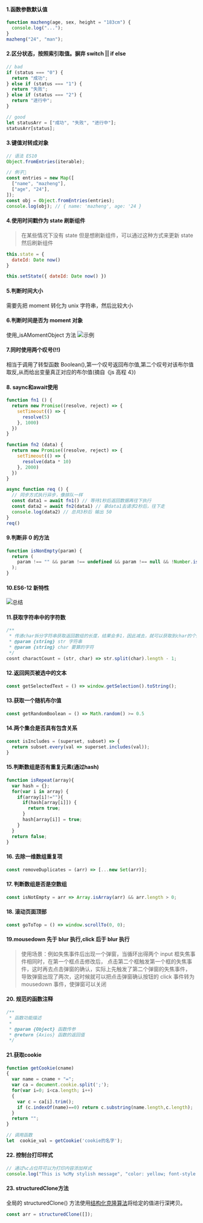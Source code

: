 #### 1.函数参数默认值

```js
function mazheng(age, sex, height = "183cm") {
  console.log("...");
}
mazheng("24", "man");
```

#### 2.区分状态，按照索引取值。摒弃 switch || if else

```js
// bad
if (status === "0") {
  return "成功";
} else if (status === "1") {
  return "失败";
} else if (status === "2") {
  return "进行中";
}

// good
let statusArr = ["成功", "失败", "进行中"];
statusArr[status];
```

#### 3.键值对转成对象

```js
// 语法 ES10
Object.fromEntries(iterable);

// 例子🌰
const entries = new Map([
  ["name", "mazheng"],
  ["age", "24"],
]);
const obj = Object.fromEntries(entries);
console.log(obj); // { name: 'mazheng', age: '24 }
```

#### 4.使用时间戳作为 state 刷新组件

> 在某些情况下没有 state 但是想刷新组件，可以通过这种方式来更新 state 然后刷新组件

```js
this.state = {
  dateId: Date now()
}

this.setState({ dateId: Date now() })
```

#### 5.判断时间大小

需要先把 moment 转化为 unix 字符串，然后比较大小

#### 6.判断时间是否为 moment 对象

使用\_isAMomentObject 方法
![示例](http://pic.yupoo.com/mazhenghjj/28736148/682e4f17.png)

#### 7.同时使用两个叹号(!!)

相当于调用了转型函数 Boolean(),第一个叹号返回布尔值,第二个叹号对该布尔值取反,从而给出变量真正对应的布尔值(摘自《js 高程 4》)

#### 8. saync和await使用
```javascript
function fn1 () {
  return new Promise((resolve, reject) => {
    setTimeout(() => {
      resolve(5)
    }, 1000)
  })
}

function fn2 (data) {
  return new Promise((resolve, reject) => {
    setTimeout(() => {
      resolve(data * 10)
    }, 2000)
  })
}

async function req () {
  // 同步方式执行异步，像排队一样
  const data1 = await fn1() // 等待1秒后返回数据再往下执行
  const data2 = await fn2(data1) // 拿data1去请求2秒后，往下走
  console.log(data2) // 总共3秒后 输出 50
}
req()
```

#### 9.判断非 0 的方法

```js
function isNonEmpty(param) {
  return (
    param !== "" && param !== undefined && param !== null && !Number.isNaN(val)
  );
}
```

#### 10.ES6-12 新特性

![总结](http://pic.yupoo.com/mazhenghjj/8d9ebaaa/8d0d5f55.jpeg)

#### 11.获取字符串中的字符数

```js
/**
 * 传递char拆分字符串获取返回数组的长度，结果会多1，因此减去，就可以获取到char的个数
 * @param {string} str 字符串
 * @param {string} char 要算的字符
 */
cosnt charactCount = (str, char) => str.split(char).length - 1;
```

#### 12.返回网页被选中的文本
```js
const getSelectedText = () => window.getSelection().toString();
```

#### 13.获取一个随机布尔值
```js
const getRandomBoolean = () => Math.random() >= 0.5
```

#### 14.两个集合是否具有包含关系
```js
const isIncludes = (superset, subset) => {
  return subset.every(val => superset.includes(val));
}
```

#### 15.判断数组是否有重复元素(通过hash)
```js
function isRepeat(array){  
  var hash = {};  
  for(var i in array) {  
    if(array[i]!=""){  
      if(hash[array[i]]) {
        return true;  
      } 
      hash[array[i]] = true;  
    }  
  }  
  return false;  
} 
```

#### 16. 去除一维数组重复项
```js
const removeDuplicates = (arr) => [...new Set(arr)];
```

#### 17. 判断数组是否是空数组
```js
const isNotEmpty = arr => Array.isArray(arr) && arr.length > 0;
```

#### 18. 滚动页面顶部
```js
const goToTop = () => window.scrollTo(0, 0);
```

#### 19.mousedown 先于 blur 执行,click 后于 blur 执行

> 使用场景：例如失焦事件后出现一个弹窗，当循环出得两个 input 框失焦事件相同时，在第一个框点击修改后，
点击第二个框触发第一个框的失焦事件，这时再去点击弹窗的确认，实际上先触发了第二个弹窗的失焦事件，
导致弹窗出现了两次，这时候就可以把点击弹窗确认按钮的 click 事件转为 mousedown 事件，使弹窗可以关闭

#### 20. 规范的函数注释
```js
/**
 * 函数功能描述
 *
 * @param {Object} 函数传参
 * @return {Axios} 函数的返回值
 */
```

#### 21.获取cookie
```js
function getCookie(cname)
{
  var name = cname + "=";
  var ca = document.cookie.split(';');
  for(var i=0; i<ca.length; i++) 
  {
    var c = ca[i].trim();
    if (c.indexOf(name)==0) return c.substring(name.length,c.length);
  }
  return "";
}

// 调用函数
let  cookie_val = getCookie('cookie的名字');

```

#### 22. 控制台打印样式
```js
// 通过%c占位符可以为打印内容添加样式
console.log("This is %cMy stylish message", "color: yellow; font-style: italic; background-color: blue;padding: 2px");
```

#### 23. structuredClone方法
全局的 structuredClone() 方法使用<a href="https://developer.mozilla.org/zh-CN/docs/Web/API/Web_Workers_API/Structured_clone_algorithm" target="_blank">结构化克隆算法</a>将给定的值进行深拷贝。
```js
const arr = structuredClone([]);
```